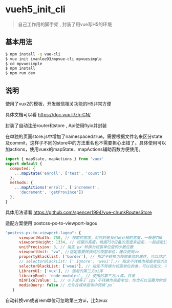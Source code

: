# vueh5_init_cli

> 自己工作用的脚手架 , 封装了用vue写H5的环境

## 基本用法
``` bash
$ npm install -g vue-cli
$ vue init ivanlee93/mpvue-cli mpvuesimple
$ cd mpvuesimple
$ npm install
$ npm run dev
```

## 说明

使用了vux2的模板，开发微信相关功能的H5非常方便

具体文档可以看 https://doc.vux.li/zh-CN/

封装了自动注册router和store , Api使用flyio并封装

在单独的页面store.js中增加了namespaced:true。需要根据文件名来区分state及commit，这样子不同的store中的方法重名也不需要担心出错了。具体使用可以加actions，使用vuex的mapState、mapActions辅助函数方便使用。
``` js
import { mapState, mapActions } from 'vuex'
export default {
  computed: {
    ...mapState('enroll', ['test', 'count'])
  },
  methods: {
    ...mapActions('enroll', ['increment',
      'decrement', 'getProvince'])
  },
}
```
具体用法请看 https://github.com/spencer1994/vue-chunkRoutesStore

适配方案使用 postcss-px-to-viewport-lagou 
``` js
"postcss-px-to-viewport-lagou": {
      viewportWidth: 750, // 视窗的宽度，对应的是我们设计稿的宽度，一般是750
      viewportHeight: 1334, // 视窗的高度，根据750设备的宽度来指定，一般指定1334，也可以不配置
      unitPrecision: 3, // 指定`px`转换为视窗单位值的小数位数
      viewportUnit: "vw", //指定需要转换成的视窗单位，建议使用vw
      propertyBlacklist: ['border'], // 指定不转换为视窗单位的属性，可以自定义，可以无限添加,建议定义一至两个通用的类名
      // selectorBlackList: ['.ignore', 'weui'],// 指定不转换为视窗单位的类，可以自定义，可以无限添加,建议定义一至两个通用的类名
      selectorBlackList: ['weui'], // 指定不转换为视窗单位的类，可以自定义，可以无限添加,建议定义一至两个通用的类名
      LibraryUI: ['vux'], // 使用的第三方ui库
      libraryRoot: 'node_modules', // 使用的第三方ui库，目录
      minPixelValue: 1, // 小于或等于`1px`不转换为视窗单位，你也可以设置为你想要的值
      mediaQuery: false // 允许在媒体查询中转换`px`
   }
```
  自动转换vm或者rem单位可忽略第三方ui，比如vux

